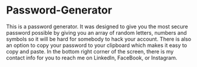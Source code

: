 # Password-Generator
This is a password generator. It was designed to give you the most secure password possible by giving you an array of random letters, numbers and symbols so it will be hard for somebody to hack your account. There is also an option to copy your password to your clipboard which makes it easy to copy and paste. In the bottom right corner of the screen, there is my contact info for you to reach me on LinkedIn, FaceBook, or Instagram.

